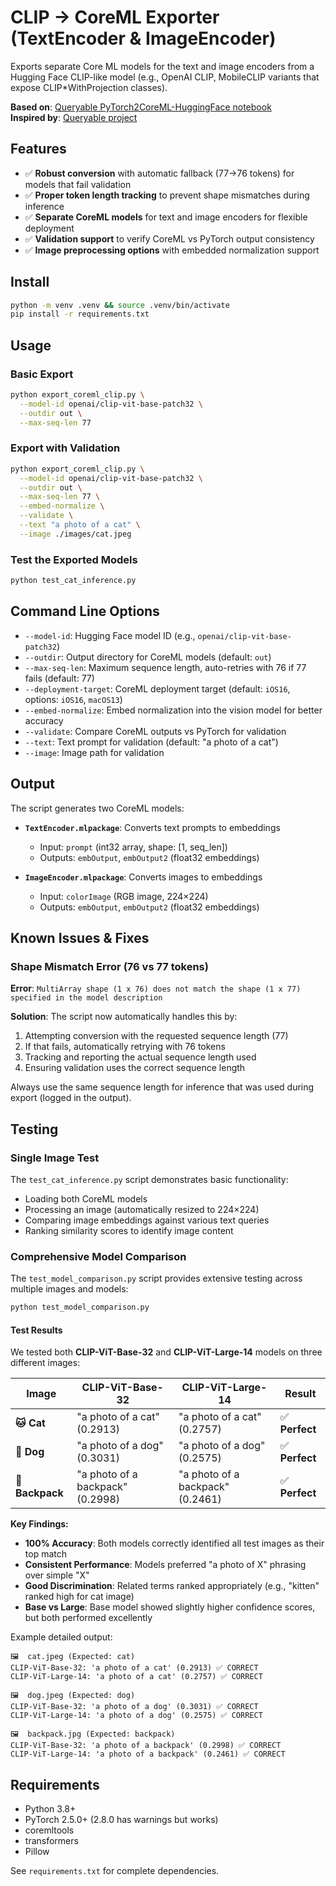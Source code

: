 # CLIP → CoreML Exporter (TextEncoder & ImageEncoder)

Exports separate Core ML models for the text and image encoders from a Hugging Face CLIP-like model (e.g., OpenAI CLIP, MobileCLIP variants that expose CLIP*WithProjection classes).

**Based on**: [Queryable PyTorch2CoreML-HuggingFace notebook](https://github.com/mazzzystar/Queryable/blob/main/PyTorch2CoreML-HuggingFace.ipynb)  
**Inspired by**: [Queryable project](https://github.com/mazzzystar/Queryable)

## Features

- ✅ **Robust conversion** with automatic fallback (77→76 tokens) for models that fail validation
- ✅ **Proper token length tracking** to prevent shape mismatches during inference
- ✅ **Separate CoreML models** for text and image encoders for flexible deployment
- ✅ **Validation support** to verify CoreML vs PyTorch output consistency
- ✅ **Image preprocessing options** with embedded normalization support

## Install

```bash
python -m venv .venv && source .venv/bin/activate
pip install -r requirements.txt
```

## Usage

### Basic Export

```bash
python export_coreml_clip.py \
  --model-id openai/clip-vit-base-patch32 \
  --outdir out \
  --max-seq-len 77
```

### Export with Validation

```bash
python export_coreml_clip.py \
  --model-id openai/clip-vit-base-patch32 \
  --outdir out \
  --max-seq-len 77 \
  --embed-normalize \
  --validate \
  --text "a photo of a cat" \
  --image ./images/cat.jpeg
```

### Test the Exported Models

```bash
python test_cat_inference.py
```

## Command Line Options

- `--model-id`: Hugging Face model ID (e.g., `openai/clip-vit-base-patch32`)
- `--outdir`: Output directory for CoreML models (default: `out`)
- `--max-seq-len`: Maximum sequence length, auto-retries with 76 if 77 fails (default: 77)
- `--deployment-target`: CoreML deployment target (default: `iOS16`, options: `iOS16`, `macOS13`)
- `--embed-normalize`: Embed normalization into the vision model for better accuracy
- `--validate`: Compare CoreML outputs vs PyTorch for validation
- `--text`: Text prompt for validation (default: "a photo of a cat")
- `--image`: Image path for validation

## Output

The script generates two CoreML models:

- **`TextEncoder.mlpackage`**: Converts text prompts to embeddings
  - Input: `prompt` (int32 array, shape: [1, seq_len])
  - Outputs: `embOutput`, `embOutput2` (float32 embeddings)

- **`ImageEncoder.mlpackage`**: Converts images to embeddings  
  - Input: `colorImage` (RGB image, 224×224)
  - Outputs: `embOutput`, `embOutput2` (float32 embeddings)

## Known Issues & Fixes

### Shape Mismatch Error (76 vs 77 tokens)

**Error**: `MultiArray shape (1 x 76) does not match the shape (1 x 77) specified in the model description`

**Solution**: The script now automatically handles this by:
1. Attempting conversion with the requested sequence length (77)
2. If that fails, automatically retrying with 76 tokens
3. Tracking and reporting the actual sequence length used
4. Ensuring validation uses the correct sequence length

Always use the same sequence length for inference that was used during export (logged in the output).

## Testing

### Single Image Test

The `test_cat_inference.py` script demonstrates basic functionality:
- Loading both CoreML models
- Processing an image (automatically resized to 224×224)
- Comparing image embeddings against various text queries
- Ranking similarity scores to identify image content

### Comprehensive Model Comparison

The `test_model_comparison.py` script provides extensive testing across multiple images and models:

```bash
python test_model_comparison.py
```

#### Test Results

We tested both **CLIP-ViT-Base-32** and **CLIP-ViT-Large-14** models on three different images:

| Image | CLIP-ViT-Base-32 | CLIP-ViT-Large-14 | Result |
|-------|------------------|-------------------|---------|
| **🐱 Cat** | "a photo of a cat" (0.2913) | "a photo of a cat" (0.2757) | ✅ **Perfect** |
| **🐶 Dog** | "a photo of a dog" (0.3031) | "a photo of a dog" (0.2575) | ✅ **Perfect** |
| **🎒 Backpack** | "a photo of a backpack" (0.2998) | "a photo of a backpack" (0.2461) | ✅ **Perfect** |

**Key Findings:**
- **100% Accuracy**: Both models correctly identified all test images as their top match
- **Consistent Performance**: Models preferred "a photo of X" phrasing over simple "X"
- **Good Discrimination**: Related terms ranked appropriately (e.g., "kitten" ranked high for cat image)
- **Base vs Large**: Base model showed slightly higher confidence scores, but both performed excellently

Example detailed output:
```
🖼️  cat.jpeg (Expected: cat)
CLIP-ViT-Base-32: 'a photo of a cat' (0.2913) ✅ CORRECT
CLIP-ViT-Large-14: 'a photo of a cat' (0.2757) ✅ CORRECT

🖼️  dog.jpeg (Expected: dog)  
CLIP-ViT-Base-32: 'a photo of a dog' (0.3031) ✅ CORRECT
CLIP-ViT-Large-14: 'a photo of a dog' (0.2575) ✅ CORRECT

🖼️  backpack.jpg (Expected: backpack)
CLIP-ViT-Base-32: 'a photo of a backpack' (0.2998) ✅ CORRECT
CLIP-ViT-Large-14: 'a photo of a backpack' (0.2461) ✅ CORRECT
```

## Requirements

- Python 3.8+
- PyTorch 2.5.0+ (2.8.0 has warnings but works)
- coremltools
- transformers
- Pillow

See `requirements.txt` for complete dependencies.